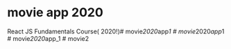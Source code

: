 # movie app 2020

React JS Fundamentals Course( 2020!)#   m o v i e _ 2 0 2 0 _ a p p _ 1  
 #   m o v i e _ 2 0 2 0 _ a p p _ 1  
 #   m o v i e _ 2 0 2 0 _ a p p _ 1  
 #   m o v i e 2  
 